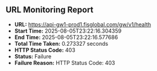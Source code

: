 ## URL Monitoring Report

- **URL:** https://api-gw1-prod1.fisglobal.com/gw/v1/health
- **Start Time:** 2025-08-05T23:22:16.304359
- **End Time:** 2025-08-05T23:22:16.577686
- **Total Time Taken:** 0.273327 seconds
- **HTTP Status Code:** 403
- **Status:** Failure
- **Failure Reason:** HTTP Status Code: 403
